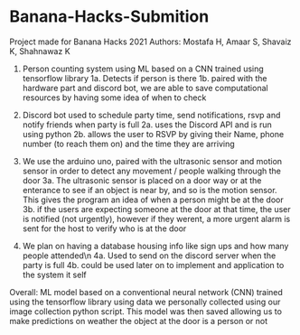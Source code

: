 # Banana-Hacks-Submition
Project made for Banana Hacks 2021
Authors: Mostafa H, Amaar S, Shavaiz K, Shahnawaz K

1) Person counting system using ML based on a CNN trained using tensorflow library
1a. Detects if person is there
1b. paired with the hardware part and discord bot, we are able to save computational resources by having some idea of when to check

2) Discord bot used to schedule party time, send notifications, rsvp and notify friends when party is full
2a. uses the Discord API and is run using python
2b. allows the user to RSVP by giving their Name, phone number (to reach them on) and the time they are arriving

3) We use the arduino uno, paired with the ultrasonic sensor and motion sensor in order to detect any movement / people walking through the door
3a. The ultrasonic sensor is placed on a door way or at the enterance to see if an object is near by, and so is the motion sensor. This gives the program an idea of when a person might be at the door
3b. if the users are expecting someone at the door at that time, the user is notified (not urgently), however if they werent, a more urgent alarm is sent for the host to verify who is at the door

4) We plan on having a database housing info like sign ups and how many people attended\n
4a. Used to send on the discord server when the party is full
4b. could be used later on to implement and application to the system it self

Overall:
ML model based on a conventional neural network (CNN) trained using the tensorflow library using data we personally collected using our image collection python script. This model was then saved allowing us to make predictions on weather the object at the door is a person or not
